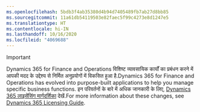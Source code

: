 ```yaml
---
ms.openlocfilehash: 5bdb3f4ab35380d4b94d7405489fb7ab27d8bb85
ms.sourcegitcommit: 11a61db54119503e82faec5f99c4273e8d1247e5
ms.translationtype: HT
ms.contentlocale: hi-IN
ms.lasthandoff: 10/16/2020
ms.locfileid: "4069688"
---
```

> [!IMPORTANT]
> <span data-ttu-id="dde90-101">Dynamics 365 for Finance and Operations विशिष्ट व्यावसायिक कार्यों का प्रबंधन करने में आपकी मदद के उद्देश्य से निर्मित अनुप्रयोगों में विकसित हुआ है.</span><span class="sxs-lookup"><span data-stu-id="dde90-101">Dynamics 365 for Finance and Operations has evolved into purpose-built applications to help you manage specific business functions.</span></span> <span data-ttu-id="dde90-102">इन परिवर्तनों के बारे में अधिक जानकारी के लिए, [Dynamics 365 लाइसेंसिंग मार्गदर्शिका](https://mbs.microsoft.com/Files/public/365/Dynamics365LicensingGuide.pdf) देखें.</span><span class="sxs-lookup"><span data-stu-id="dde90-102">For more information about these changes, see [Dynamics 365 Licensing Guide](https://mbs.microsoft.com/Files/public/365/Dynamics365LicensingGuide.pdf).</span></span>
 
